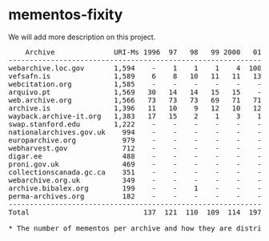 # mementos-fixity
We will add more description on this project.
<pre>
    Archive              URI-Ms 1996  97   98   99 2000   01   02   03   04   05   06   07   08    09    10    11    12    13    14    15    16   17 
----------------------------------------------------------------------------------------------------------------------------------------------------
webarchive.loc.gov       1,594    -    1    1    1    4  100  100  100   99  100  100  100  100    98    99    99    99    98    98    99    98    -
vefsafn.is               1,589    6    8   10   11   11   13   13   14   42   46   74   71   70    85   102   116   140   153   152   152   150  150
webcitation.org          1,585    -    -    -    -    -    -    -    -    -   28   89   85   70   119   156   156   157   156   155   130   127  157
arquivo.pt               1,569   30   14   14   15   15    -    -    -    -    1    1    -  163   167   166   163   162   167   165   164   162    -
web.archive.org          1,566   73   73   73   69   71   71   72   73   72   73   72   72   72    72    70    69    69    67    70    71    72   70
archive.is               1,396   11   10    9   12   10   12   14   13   18   14   20   33   25    29    28    59    12   214   214   214   213  212
wayback.archive-it.org   1,383   17   15    2    1    3    1    1    -    1   51  109  107  108   105   109   107   106   109   107   107   109  108
swap.stanford.edu        1,222    -    -    -    -    -    -    -    -    -    -    -   21   77   185   166   119   135   164   180   140    21   14
nationalarchives.gov.uk    994    -    -    -    -    -    -    1    2   25   12   50   40   97   117   106   110   104    94    83    59    54   40
europarchive.org           979    -    -    -    -    -    -    -    -    -    -    -    -    -     -     -   120   219    72   172   146   213   37
webharvest.gov             712    -    -    -    -    -    -    -    -  128    -  126    -   91     -   129     2   127    59    38    12     -    -
digar.ee                   488    -    -    -    -    -    -    -    -    -    -    -    -    -     -    36    95    69    89    69    74    56    -
proni.gov.uk               469    -    -    -    -    -    -    -    -    -    -    -    -    -     -    17    94    19    75    75    78    59   52
collectionscanada.gc.ca    351    -    -    -    -    -    -    -    -    -   40  173  138    -     -     -     -    -      -     -     -     -    -
webarchive.org.uk          349    -    -    -    -    -    -    -    -    -    6    9   10   31    34    31    34    34    30    34    29    34   33
archive.bibalex.org        199    -    -    1    -    -    -    -    -    -    -    1    -    -     -     -    99    98     -     -     -     -    -
perma-archives.org         182    -    -    -    -    -    -    -    -    -    -    -    -    -     -     -     -     -     -    23    53    53   53
----------------------------------------------------------------------------------------------------------------------------------------------------
Total                           137  121  110  109  114  197  201  202  385  371  824  677  904 1,011 1,215 1,442 1,550 1,547 1,635 1,528 1,421  926

* The number of mementos per archive and how they are distributed through time.
 
</pre></div>
